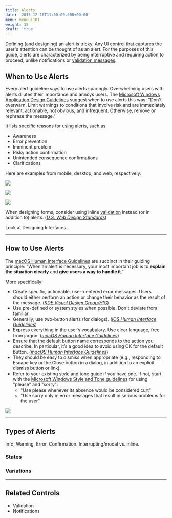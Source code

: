 ```yaml
---
title: Alerts
date: '2015-12-16T11:00:00.000+00:00'
menu: menuui101
weight: 35
draft: 'true'
---
```


Defining (and designing) an alert is tricky. Any UI control that captures the user's attention can be thought of as an alert. For the purposes of this guide, alerts are characterized by being interruptive and requiring action to proceed, unlike notifications or [validation messages](../validation/). 

## When to Use Alerts

Every alert guideline says to use alerts sparingly. Overwhelming users with alerts dilutes their importance and annoys users. The [Microsoft Windows Application Design Guidelines](https://msdn.microsoft.com/en-us/library/windows/desktop/dn742473(v=vs.85).aspx) suggest when to use alerts this way: "Don't overwarn. Limit warnings to conditions that involve risk and are immediately relevant, actionable, not obvious, and infrequent. Otherwise, remove or rephrase the message."

It lists specific reasons for using alerts, such as:

* Awareness
* Error prevention
* Imminent problem
* Risky action confirmation
* Unintended consequence confirmations
* Clarifications

Here are examples from mobile, desktop, and web, respectively:

![](//media.balsamiq.com/img/support/tutorials/ui101/ios-alert.png)

![](//media.balsamiq.com/img/support/tutorials/ui101/windows-alert.png)

![](//media.balsamiq.com/img/support/tutorials/ui101/bootstrap-alert.png)


When designing forms, consider using inline [validation](../validation/) instead (or in addition to) alerts. ([*U.S. Web Design Standards*](https://standards.usa.gov/components/alerts/))

Look at Designing Interfaces...


---

## How to Use Alerts

The [macOS Human Interface Guidelines](https://developer.apple.com/library/content/documentation/UserExperience/Conceptual/OSXHIGuidelines/WindowAlerts.html) are succinct in their guiding principle: "When an alert is necessary, your most important job is to **explain the situation clearly** and **give users a way to handle it**."

More specifically:

* Create specific, actionable, user-centered error messages. Users should either perform an action or change their behavior as the result of the message. ([*KDE Visual Design Group/HIG*](https://community.kde.org/KDE_Visual_Design_Group/HIG/Messages))
* Use pre-defined or system styles when possible. Don't deviate from familiar.
* Generally, use two-button alerts (for dialogs). ([*iOS Human Interface Guidelines*](https://developer.apple.com/ios/human-interface-guidelines/ui-views/alerts/))
* Express everything in the user’s vocabulary. Use clear language, free from jargon. ([*macOS Human Interface Guidelines*](https://developer.apple.com/library/content/documentation/UserExperience/Conceptual/OSXHIGuidelines/WindowAlerts.html))
* Ensure that the default button name corresponds to the action you describe. In particular, it’s a good idea to avoid using OK for the default button. ([*macOS Human Interface Guidelines*](https://developer.apple.com/library/content/documentation/UserExperience/Conceptual/OSXHIGuidelines/WindowAlerts.html))
* They should be easy to dismiss when appropriate (e.g., responding to Escape key or the Close button in a dialog, in addition to an explicit dismiss button or link).
* Refer to your existing style and tone guide if you have one. If not, start with the [Microsoft Windows Style and Tone guidelines](https://msdn.microsoft.com/en-us/library/windows/desktop/dn742477.aspx) for using "please" and "sorry": 
	* "Use please whenever its absence would be considered curt"
	* "Use sorry only in error messages that result in serious problems for the user"


![](//media.balsamiq.com/img/support/tutorials/ui101/alert.png)


---

## Types of Alerts

Info, Warning, Error, Confirmation. Interrupting/modal vs. inline.

### States


### Variations


---

## Related Controls 

* Validation
* Notifications

